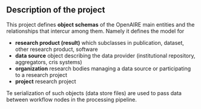 Description of the project
--------------------------
This project defines **object schemas** of the OpenAIRE main entities and the relationships that intercur among them. 
Namely it defines the model for 
  
-  **research product (result)** which subclasses in publication, dataset, other research product, software
-  **data source** object describing the data provider (institutional repository, aggregators, cris systems)
-  **organization** research bodies managing a data source or participating to a research project
-  **project** research project
 
Te serialization of such objects (data store files) are used to pass data between workflow nodes in the processing pipeline.
